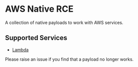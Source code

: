 # AWS Native RCE

A collection of native payloads to work with AWS services.

## Supported Services

* [Lambda](Lambda.md)

Please raise an issue if you find that a payload no longer works.
